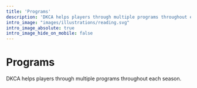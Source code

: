 ```yaml
---
title: 'Programs'
description: 'DKCA helps players through multiple programs throughout each season'
intro_image: "images/illustrations/reading.svg"
intro_image_absolute: true
intro_image_hide_on_mobile: false
---
```


# Programs

DKCA helps players through multiple programs throughout each season.
